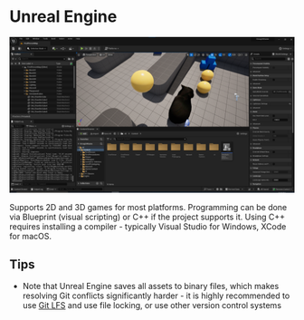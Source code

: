 # Unreal Engine

![Screenshot of Unreal Engine, version 5.3.2](Unreal/UnrealScreenshot.png)

Supports 2D and 3D games for most platforms.
Programming can be done via Blueprint (visual scripting) or C++ if the project supports it.
Using C++ requires installing a compiler - typically Visual Studio for Windows, XCode for macOS.

## Tips
- Note that Unreal Engine saves all assets to binary files, which makes resolving Git conflicts significantly harder - it is highly recommended to use [Git LFS](https://git-lfs.com/) and use file locking, or use other version control systems
